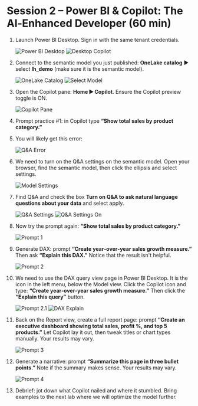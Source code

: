 # Session 2 – Power BI & Copilot: The AI‑Enhanced Developer (60 min)

1. Launch Power BI Desktop. Sign in with the same tenant credentials.

    ![Power BI Desktop](../assets/img/desktop_login.png)
    ![Desktop Copilot](../assets/img/desktop_copilot.png)

2. Connect to the semantic model you just published: **OneLake catalog** ► select **lh_demo** (make sure it is the semantic model).

    ![OneLake Catalog](../assets/img/onelake_catalog.png)
    ![Select Model](../assets/img/select_model.png)

3. Open the Copilot pane: **Home ► Copilot**. Ensure the Copilot preview toggle is ON.

    ![Copilot Pane](../assets/img/copilot_preview.png)

4. Prompt practice #1: in Copilot type **“Show total sales by product category.”**

5. You will likely get this error:

    ![Q&A Error](../assets/img/qa_error.png)

6. We need to turn on the Q&A settings on the semantic model. Open your browser, find the semantic model, then click the ellipsis and select settings.

    ![Model Settings](../assets/img/model_settings.png)

7. Find Q&A and check the box **Turn on Q&A to ask natural language questions about your data** and select apply.

    ![Q&A Settings](../assets/img/qa_settings.png)
    ![Q&A Settings On](../assets/img/qa_settings_on.png)

8. Now try the prompt again: **“Show total sales by product category.”**

    ![Prompt 1](../assets/img/prompt1_results.png) 

9. Generate DAX: prompt **“Create year‑over‑year sales growth measure.”** Then ask **“Explain this DAX.”** Notice that the result isn't helpful.

    ![Prompt 2](../assets/img/prompt2_results1.png)

10. We need to use the DAX query view page in Power BI Desktop. It is the icon in the left menu, below the Model view. Click the Copilot icon and type: **“Create year‑over‑year sales growth measure.”** Then click the **“Explain this query”** button.

    ![Prompt 2.1](../assets/img/prompt2_results2.png) 
    ![DAX Explain](../assets/img/dax_explain.png)

11. Back on the Report view, create a full report page: prompt **“Create an executive dashboard showing total sales, profit %, and top 5 products.”** Let Copilot lay it out, then tweak titles or chart types manually. Your results may vary.

    ![Prompt 3](../assets/img/prompt3_results.png)

12. Generate a narrative: prompt **“Summarize this page in three bullet points.”** Note if the summary makes sense. Your results may vary.

    ![Prompt 4](../assets/img/prompt4_results.png)

13. Debrief: jot down what Copilot nailed and where it stumbled. Bring examples to the next lab where we will optimize the model further.
